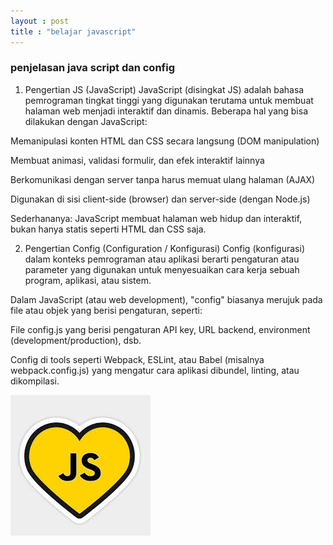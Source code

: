 ```yaml
---
layout : post
title : "belajar javascript"
---
```


### penjelasan java script dan config

1. Pengertian JS (JavaScript)
JavaScript (disingkat JS) adalah bahasa pemrograman tingkat tinggi yang digunakan terutama untuk membuat halaman web menjadi interaktif dan dinamis.
Beberapa hal yang bisa dilakukan dengan JavaScript:

Memanipulasi konten HTML dan CSS secara langsung (DOM manipulation)

Membuat animasi, validasi formulir, dan efek interaktif lainnya

Berkomunikasi dengan server tanpa harus memuat ulang halaman (AJAX)

Digunakan di sisi client-side (browser) dan server-side (dengan Node.js)

Sederhananya: JavaScript membuat halaman web hidup dan interaktif, bukan hanya statis seperti HTML dan CSS saja.

2. Pengertian Config (Configuration / Konfigurasi)
Config (konfigurasi) dalam konteks pemrograman atau aplikasi berarti pengaturan atau parameter yang digunakan untuk menyesuaikan cara kerja sebuah program, aplikasi, atau sistem.

Dalam JavaScript (atau web development), "config" biasanya merujuk pada file atau objek yang berisi pengaturan, seperti:

File config.js yang berisi pengaturan API key, URL backend, environment (development/production), dsb.

Config di tools seperti Webpack, ESLint, atau Babel (misalnya webpack.config.js) yang mengatur cara aplikasi dibundel, linting, atau dikompilasi.

![belajar javascript](/assets/images/jslove.jpeg)
